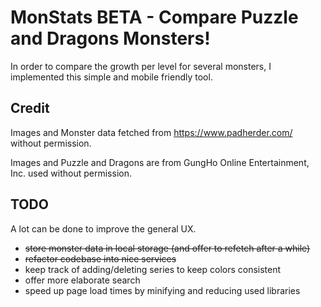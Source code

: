# MonStats BETA - Compare Puzzle and Dragons Monsters!

In order to compare the growth per level for several monsters, I implemented
this simple and mobile friendly tool.

## Credit
Images and Monster data fetched from https://www.padherder.com/ without
permission.

Images and Puzzle and Dragons are from GungHo Online Entertainment, Inc. used without permission.

## TODO
A lot can be done to improve the general UX.

* ~~store monster data in local storage (and offer to refetch after a while)~~
* ~~refactor codebase into nice services~~
* keep track of adding/deleting series to keep colors consistent
* offer more elaborate search
* speed up page load times by minifying and reducing used libraries
